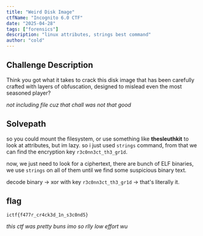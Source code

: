 ```yaml
---
title: "Weird Disk Image"
ctfName: "Incognito 6.0 CTF"
date: "2025-04-28"
tags: ["forensics"]
description: "linux attributes, strings best command"
author: "cold"
---
```


## Challenge Description

Think you got what it takes to crack this disk image that has been carefully crafted with layers of obfuscation, designed to mislead even the most seasoned player?

_not including file cuz that chall was not that good_

## Solvepath

so you could mount the filesystem, or use something like **thesleuthkit** to look at attributes, but im lazy.
so i just used `strings` command, from that we can find the encryption key `r3c0nn3ct_th3_gr1d`.

now, we just need to look for a ciphertext, there are bunch of ELF binaries, we use `strings` on all of them until we find some suspicious binary text.

decode binary -> xor with key `r3c0nn3ct_th3_gr1d` -> that's literally it.

## flag

`ictf{f477r_cr4ck3d_1n_s3c0nd5}`

_this ctf was pretty buns imo so rlly low effort wu_
